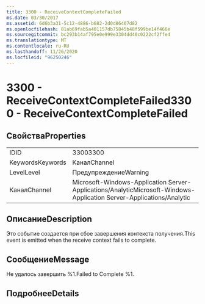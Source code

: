 ```yaml
---
title: 3300 - ReceiveContextCompleteFailed
ms.date: 03/30/2017
ms.assetid: 6d6b3a31-5c12-4886-b682-2d0d86407d82
ms.openlocfilehash: 81ab69fab5a401157db75845b48f599be14f466e
ms.sourcegitcommit: bc293b14af795e0e999e3304dd40c0222cf2ffe4
ms.translationtype: MT
ms.contentlocale: ru-RU
ms.lasthandoff: 11/26/2020
ms.locfileid: "96250246"
---
```

# <a name="3300---receivecontextcompletefailed"></a><span data-ttu-id="a0c7a-102">3300 - ReceiveContextCompleteFailed</span><span class="sxs-lookup"><span data-stu-id="a0c7a-102">3300 - ReceiveContextCompleteFailed</span></span>

## <a name="properties"></a><span data-ttu-id="a0c7a-103">Свойства</span><span class="sxs-lookup"><span data-stu-id="a0c7a-103">Properties</span></span>  
  
|||  
|-|-|  
|<span data-ttu-id="a0c7a-104">ID</span><span class="sxs-lookup"><span data-stu-id="a0c7a-104">ID</span></span>|<span data-ttu-id="a0c7a-105">3300</span><span class="sxs-lookup"><span data-stu-id="a0c7a-105">3300</span></span>|  
|<span data-ttu-id="a0c7a-106">Keywords</span><span class="sxs-lookup"><span data-stu-id="a0c7a-106">Keywords</span></span>|<span data-ttu-id="a0c7a-107">Канал</span><span class="sxs-lookup"><span data-stu-id="a0c7a-107">Channel</span></span>|  
|<span data-ttu-id="a0c7a-108">Level</span><span class="sxs-lookup"><span data-stu-id="a0c7a-108">Level</span></span>|<span data-ttu-id="a0c7a-109">Предупреждение</span><span class="sxs-lookup"><span data-stu-id="a0c7a-109">Warning</span></span>|  
|<span data-ttu-id="a0c7a-110">Канал</span><span class="sxs-lookup"><span data-stu-id="a0c7a-110">Channel</span></span>|<span data-ttu-id="a0c7a-111">Microsoft-Windows-Application Server-Applications/Analytic</span><span class="sxs-lookup"><span data-stu-id="a0c7a-111">Microsoft-Windows-Application Server-Applications/Analytic</span></span>|  
  
## <a name="description"></a><span data-ttu-id="a0c7a-112">Описание</span><span class="sxs-lookup"><span data-stu-id="a0c7a-112">Description</span></span>  

 <span data-ttu-id="a0c7a-113">Это событие создается при сбое завершения контекста получения.</span><span class="sxs-lookup"><span data-stu-id="a0c7a-113">This event is emitted when the receive context fails to complete.</span></span>  
  
## <a name="message"></a><span data-ttu-id="a0c7a-114">Сообщение</span><span class="sxs-lookup"><span data-stu-id="a0c7a-114">Message</span></span>  

 <span data-ttu-id="a0c7a-115">Не удалось завершить %1.</span><span class="sxs-lookup"><span data-stu-id="a0c7a-115">Failed to Complete %1.</span></span>  
  
## <a name="details"></a><span data-ttu-id="a0c7a-116">Подробнее</span><span class="sxs-lookup"><span data-stu-id="a0c7a-116">Details</span></span>
